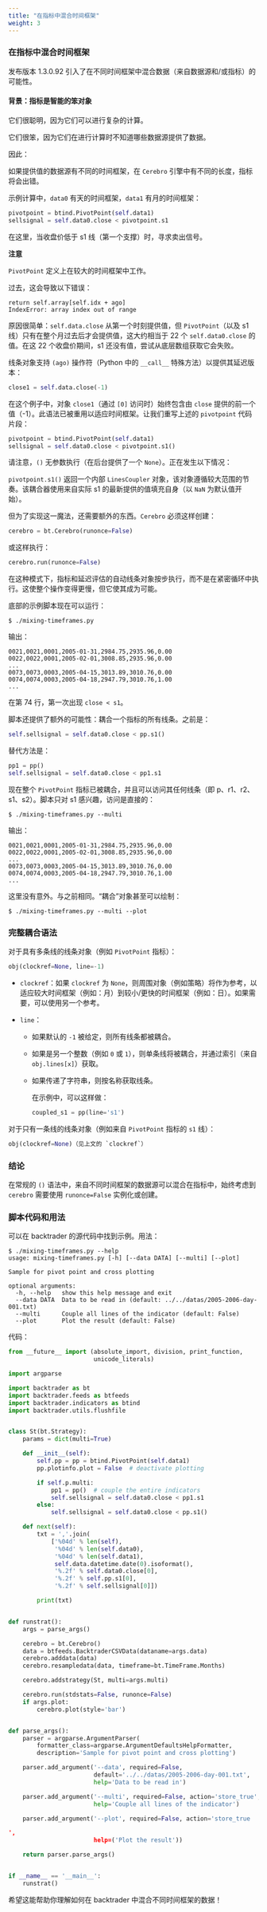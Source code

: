 ```yaml
---
title: "在指标中混合时间框架"
weight: 3
---
```


### 在指标中混合时间框架

发布版本 1.3.0.92 引入了在不同时间框架中混合数据（来自数据源和/或指标）的可能性。

#### 背景：指标是智能的笨对象

它们很聪明，因为它们可以进行复杂的计算。

它们很笨，因为它们在进行计算时不知道哪些数据源提供了数据。

因此：

如果提供值的数据源有不同的时间框架，在 `Cerebro` 引擎中有不同的长度，指标将会出错。

示例计算中，`data0` 有天的时间框架，`data1` 有月的时间框架：

```python
pivotpoint = btind.PivotPoint(self.data1)
sellsignal = self.data0.close < pivotpoint.s1
```

在这里，当收盘价低于 s1 线（第一个支撑）时，寻求卖出信号。

**注意**

`PivotPoint` 定义上在较大的时间框架中工作。

过去，这会导致以下错误：

```
return self.array[self.idx + ago]
IndexError: array index out of range
```

原因很简单：`self.data.close` 从第一个时刻提供值，但 `PivotPoint`（以及 s1 线）只有在整个月过去后才会提供值，这大约相当于 22 个 `self.data0.close` 的值。在这 22 个收盘价期间，s1 还没有值，尝试从底层数组获取它会失败。

线条对象支持 `(ago)` 操作符（Python 中的 `__call__` 特殊方法）以提供其延迟版本：

```python
close1 = self.data.close(-1)
```

在这个例子中，对象 `close1`（通过 `[0]` 访问时）始终包含由 `close` 提供的前一个值（-1）。此语法已被重用以适应时间框架。让我们重写上述的 `pivotpoint` 代码片段：

```python
pivotpoint = btind.PivotPoint(self.data1)
sellsignal = self.data0.close < pivotpoint.s1()
```

请注意，`()` 无参数执行（在后台提供了一个 `None`）。正在发生以下情况：

`pivotpoint.s1()` 返回一个内部 `LinesCoupler` 对象，该对象遵循较大范围的节奏。该耦合器使用来自实际 s1 的最新提供的值填充自身（以 `NaN` 为默认值开始）。

但为了实现这一魔法，还需要额外的东西。`Cerebro` 必须这样创建：

```python
cerebro = bt.Cerebro(runonce=False)
```

或这样执行：

```python
cerebro.run(runonce=False)
```

在这种模式下，指标和延迟评估的自动线条对象按步执行，而不是在紧密循环中执行。这使整个操作变得更慢，但它使其成为可能。

底部的示例脚本现在可以运行：

```shell
$ ./mixing-timeframes.py
```

输出：

```
0021,0021,0001,2005-01-31,2984.75,2935.96,0.00
0022,0022,0001,2005-02-01,3008.85,2935.96,0.00
...
0073,0073,0003,2005-04-15,3013.89,3010.76,0.00
0074,0074,0003,2005-04-18,2947.79,3010.76,1.00
...
```

在第 74 行，第一次出现 `close < s1`。

脚本还提供了额外的可能性：耦合一个指标的所有线条。之前是：

```python
self.sellsignal = self.data0.close < pp.s1()
```

替代方法是：

```python
pp1 = pp()
self.sellsignal = self.data0.close < pp1.s1
```

现在整个 `PivotPoint` 指标已被耦合，并且可以访问其任何线条（即 p、r1、r2、s1、s2）。脚本只对 s1 感兴趣，访问是直接的：

```shell
$ ./mixing-timeframes.py --multi
```

输出：

```
0021,0021,0001,2005-01-31,2984.75,2935.96,0.00
0022,0022,0001,2005-02-01,3008.85,2935.96,0.00
...
0073,0073,0003,2005-04-15,3013.89,3010.76,0.00
0074,0074,0003,2005-04-18,2947.79,3010.76,1.00
...
```

这里没有意外。与之前相同。“耦合”对象甚至可以绘制：

```shell
$ ./mixing-timeframes.py --multi --plot
```

### 完整耦合语法

对于具有多条线的线条对象（例如 `PivotPoint` 指标）：

```python
obj(clockref=None, line=-1)
```

- `clockref`：如果 `clockref` 为 `None`，则周围对象（例如策略）将作为参考，以适应较大时间框架（例如：月）到较小/更快的时间框架（例如：日）。如果需要，可以使用另一个参考。

- `line`：

  - 如果默认的 `-1` 被给定，则所有线条都被耦合。
  - 如果是另一个整数（例如 `0` 或 `1`），则单条线将被耦合，并通过索引（来自 `obj.lines[x]`）获取。
  - 如果传递了字符串，则按名称获取线条。

    在示例中，可以这样做：

    ```python
    coupled_s1 = pp(line='s1')
    ```

对于只有一条线的线条对象（例如来自 `PivotPoint` 指标的 `s1` 线）：

```python
obj(clockref=None)（见上文的 `clockref`）
```

### 结论

在常规的 `()` 语法中，来自不同时间框架的数据源可以混合在指标中，始终考虑到 `cerebro` 需要使用 `runonce=False` 实例化或创建。

### 脚本代码和用法

可以在 backtrader 的源代码中找到示例。用法：

```shell
$ ./mixing-timeframes.py --help
usage: mixing-timeframes.py [-h] [--data DATA] [--multi] [--plot]

Sample for pivot point and cross plotting

optional arguments:
  -h, --help   show this help message and exit
  --data DATA  Data to be read in (default: ../../datas/2005-2006-day-001.txt)
  --multi      Couple all lines of the indicator (default: False)
  --plot       Plot the result (default: False)
```

代码：

```python
from __future__ import (absolute_import, division, print_function,
                        unicode_literals)

import argparse

import backtrader as bt
import backtrader.feeds as btfeeds
import backtrader.indicators as btind
import backtrader.utils.flushfile


class St(bt.Strategy):
    params = dict(multi=True)

    def __init__(self):
        self.pp = pp = btind.PivotPoint(self.data1)
        pp.plotinfo.plot = False  # deactivate plotting

        if self.p.multi:
            pp1 = pp()  # couple the entire indicators
            self.sellsignal = self.data0.close < pp1.s1
        else:
            self.sellsignal = self.data0.close < pp.s1()

    def next(self):
        txt = ','.join(
            ['%04d' % len(self),
             '%04d' % len(self.data0),
             '%04d' % len(self.data1),
             self.data.datetime.date(0).isoformat(),
             '%.2f' % self.data0.close[0],
             '%.2f' % self.pp.s1[0],
             '%.2f' % self.sellsignal[0]])

        print(txt)


def runstrat():
    args = parse_args()

    cerebro = bt.Cerebro()
    data = btfeeds.BacktraderCSVData(dataname=args.data)
    cerebro.adddata(data)
    cerebro.resampledata(data, timeframe=bt.TimeFrame.Months)

    cerebro.addstrategy(St, multi=args.multi)

    cerebro.run(stdstats=False, runonce=False)
    if args.plot:
        cerebro.plot(style='bar')


def parse_args():
    parser = argparse.ArgumentParser(
        formatter_class=argparse.ArgumentDefaultsHelpFormatter,
        description='Sample for pivot point and cross plotting')

    parser.add_argument('--data', required=False,
                        default='../../datas/2005-2006-day-001.txt',
                        help='Data to be read in')

    parser.add_argument('--multi', required=False, action='store_true',
                        help='Couple all lines of the indicator')

    parser.add_argument('--plot', required=False, action='store_true

',
                        help=('Plot the result'))

    return parser.parse_args()


if __name__ == '__main__':
    runstrat()
```

希望这能帮助你理解如何在 backtrader 中混合不同时间框架的数据！
